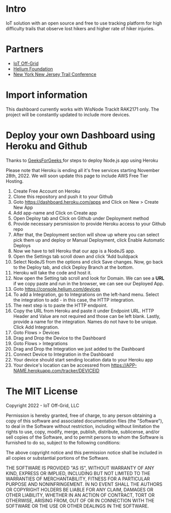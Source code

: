 # Intro
IoT solution with an open source and free to use tracking platform for high difficulty trails that observe lost hikers and higher rate of hiker injuries.

# Partners
- [IoT Off-Grid](https://www.iotoffgrid.com/ "IoT Off-Grid")
- [Helium Foundation](http://www.helium.foundation/ "Helium Foundation")
- [New York New Jersey Trail Conference](https://www.nynjtc.org/ "New York New Jersey Trail Conference")

# Import information
This dashboard currently works with WisNode TrackIt RAK2171 only. The project will be constantly updated to include more devices.

# Deploy your own Dashboard using Heroku and Github
Thanks to [GeeksForGeeks ](https://www.geeksforgeeks.org/how-to-deploy-node-js-app-on-heroku-from-github/ "GeeksForGeeks ")for steps to deploy Node.js app using Heroku

Please note that Heroku is ending all it's free services starting November 28th, 2022. We will soon update this page to include AWS Free Tier Hosting.

1. Create Free Account on Heroku
2. Clone this repository and push it to your Github
3. Goto https://dashboard.heroku.com/apps and Click on New > Create New App
4. Add app-name and Click on Create app
5. Open Deploy tab and Click on Github under Deployment method
6. Provide necessary persmission to provide Heroku access to your Github repo
7. After that, the Deployment section will show up where you can select pick them up and deploy or Manual Deployment, click Enable Automatic Deploys
8. Now we have to tell Heroku that our app is a NodeJS app.
9. Open the Settings tab scroll down and click “Add buildpack 
10. Select NodeJS from the options and click Save changes. Now, go back to the Deploy tab, and click Deploy Branch at the bottom.
11. Heroku will take the code and host it. 
12. Now open the Setting tab scroll and look for Domain. We can see a **URL** if we copy paste and run in the browser, we can see our Deployed App. 
13. Goto https://console.helium.com/devices
14. To add a Integration, go to Integrations on the left-hand menu. Select the integration to add - in this case, the HTTP integration.
15. The next step is to paste the HTTP endpoint.
16. Copy the URL from Heroku and paste it under Endpoint URL. HTTP Header and Value are not required and those can be left blank. Lastly, provide a name for the integration. Names do not have to be unique. Click Add Integration.
17. Goto Flows > Devices
18. Drag and Drop the Device to the Dashboard
19. Goto Flows > Integrations 
20. Drag and Drop the Integration we just added to the Dashboard
21. Connect Device to Integration in the Dashboard
22. Your device should start sending location data to your Heroku app
23. Your device's location can be accessred from https://APP-NAME.herokuapp.com/tracker/DEVICEID

# The MIT License

Copyright 2022 - IoT Off-Grid, LLC

Permission is hereby granted, free of charge, to any person obtaining a copy of this software and associated documentation files (the "Software"), to deal in the Software without restriction, including without limitation the rights to use, copy, modify, merge, publish, distribute, sublicense, and/or sell copies of the Software, and to permit persons to whom the Software is furnished to do so, subject to the following conditions:

The above copyright notice and this permission notice shall be included in all copies or substantial portions of the Software.

THE SOFTWARE IS PROVIDED "AS IS", WITHOUT WARRANTY OF ANY KIND, EXPRESS OR IMPLIED, INCLUDING BUT NOT LIMITED TO THE WARRANTIES OF MERCHANTABILITY, FITNESS FOR A PARTICULAR PURPOSE AND NONINFRINGEMENT. IN NO EVENT SHALL THE AUTHORS OR COPYRIGHT HOLDERS BE LIABLE FOR ANY CLAIM, DAMAGES OR OTHER LIABILITY, WHETHER IN AN ACTION OF CONTRACT, TORT OR OTHERWISE, ARISING FROM, OUT OF OR IN CONNECTION WITH THE SOFTWARE OR THE USE OR OTHER DEALINGS IN THE SOFTWARE.




